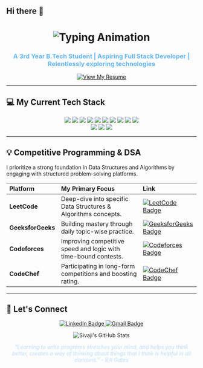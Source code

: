 ## Hi there 👋

<!--
**SivajiSingiri1619/SivajiSingiri1619** is a ✨ _special_ ✨ repository because its `README.md` (this file) appears on your GitHub profile.

Here are some ideas to get you started:

- 🔭 I’m currently working on ...
- 🌱 I’m currently learning ...
- 👯 I’m looking to collaborate on ...
- 🤔 I’m looking for help with ...
- 💬 Ask me about ...
- 📫 How to reach me: ...
- 😄 Pronouns: ...
- ⚡ Fun fact: ...
-->

<h1 align="center">
  <img src="https://readme-typing-svg.herokuapp.com?font=Fira+Code&size=30&pause=1000&color=9C27B0&center=true&vCenter=true&width=350&lines=Sivaji+Singiri" alt="Typing Animation" />
</h1>

<h3 align="center" style="color: #64B5F6;">
  A 3rd Year B.Tech Student | Aspiring Full Stack Developer | Relentlessly exploring technologies
</h3>

<p align="center">
  <a href="<YOUR_RESUME_LINK>" target="_blank">
    <img src="https://img.shields.io/badge/View%20My%20Resume-blue?style=for-the-badge&logo=github&logoColor=white" alt="View My Resume" />
  </a>
</p>

---

## 💻 My Current Tech Stack

<p align="center">
  <img src="https://img.shields.io/badge/C-A8B9CC?style=for-the-badge&logo=c&logoColor=black" />
  <img src="https://img.shields.io/badge/C++-00599C?style=for-the-badge&logo=c%2B%2B&logoColor=white" />
  <img src="https://img.shields.io/badge/Python-3776AB?style=for-the-badge&logo=python&logoColor=white" />
  <img src="https://img.shields.io/badge/HTML5-E34F26?style=for-the-badge&logo=html5&logoColor=white" />
  <img src="https://img.shields.io/badge/CSS3-1572B6?style=for-the-badge&logo=css3&logoColor=white" />
  <img src="https://img.shields.io/badge/JavaScript-F7DF1E?style=for-the-badge&logo=javascript&logoColor=black" />
  <img src="https://img.shields.io/badge/Node.js-339933?style=for-the-badge&logo=node.js&logoColor=white" />
  <img src="https://img.shields.io/badge/React-61DAFB?style=for-the-badge&logo=react&logoColor=black" />
  <img src="https://img.shields.io/badge/MongoDB-47A248?style=for-the-badge&logo=mongodb&logoColor=white" />
  <img src="https://img.shields.io/badge/Express.js-000000?style=for-the-badge&logo=express&logoColor=white" />
  <br>
  <img src="https://img.shields.io/badge/Git-F05032?style=for-the-badge&logo=git&logoColor=white" />
  <img src="https://img.shields.io/badge/GitHub-100000?style=for-the-badge&logo=github&logoColor=white" />
  <img src="https://img.shields.io/badge/VS%20Code-007ACC?style=for-the-badge&logo=visual%20studio%20code&logoColor=white" />
</p>

---

## 💡 Competitive Programming & DSA

I prioritize a strong foundation in Data Structures and Algorithms by engaging with structured problem-solving platforms.

| Platform | My Primary Focus | Link |
| :--- | :--- | :--- |
| **LeetCode** | Deep-dive into specific Data Structures & Algorithms concepts. | <a href="https://leetcode.com/u/sivaji_singiri/" target="_blank"><img src="https://img.shields.io/badge/LeetCode-FFA116?style=for-the-badge&logo=leetcode&logoColor=black" alt="LeetCode Badge"/></a> |
| **GeeksforGeeks** | Building mastery through daily topic-wise practice. | <a href="https://www.geeksforgeeks.org/user/singiri5xpa/" target="_blank"><img src="https://img.shields.io/badge/GeeksforGeeks-2E8B57?style=for-the-badge&logo=geeksforgeeks&logoColor=white" alt="GeeksforGeeks Badge"/></a> |
| **Codeforces** | Improving competitive speed and logic with time-bound contests. | <a href="https://codeforces.com/profile/sivaji_singiri" target="_blank"><img src="https://img.shields.io/badge/Codeforces-4C7582?style=for-the-badge&logo=Codeforces&logoColor=white" alt="Codeforces Badge"/></a> |
| **CodeChef** | Participating in long-form competitions and boosting rating. | <a href="https://www.codechef.com/users/singirisivaji" target="_blank"><img src="https://img.shields.io/badge/CodeChef-5B4638?style=for-the-badge&logo=CodeChef&logoColor=white" alt="CodeChef Badge"/></a> |

---

## 🔗 Let's Connect

<p align="center">
  <a href="https://www.linkedin.com/in/sivaji-singiri-252926290/" target="_blank">
    <img src="https://img.shields.io/badge/LinkedIn-0077B5?style=for-the-badge&logo=linkedin&logoColor=white" alt="LinkedIn Badge"/>
  </a>
  <a href="mailto:singirisivaji@gmail.com">
    <img src="https://img.shields.io/badge/Gmail-D14836?style=for-the-badge&logo=gmail&logoColor=white" alt="Gmail Badge"/>
  </a>
</p>

<p align="center">
  <img src="https://github-readme-stats.vercel.app/api?username=SivajiSingiri1619&show_icons=true&theme=dark&hide_border=true&count_private=true" alt="Sivaji's GitHub Stats" />
</p>

<p align="center" style="font-style: italic; color: #BBDEFB;">
  "Learning to write programs stretches your mind, and helps you think better, creates a way of thinking about things that I think is helpful in all domains." - Bill Gates
</p>
